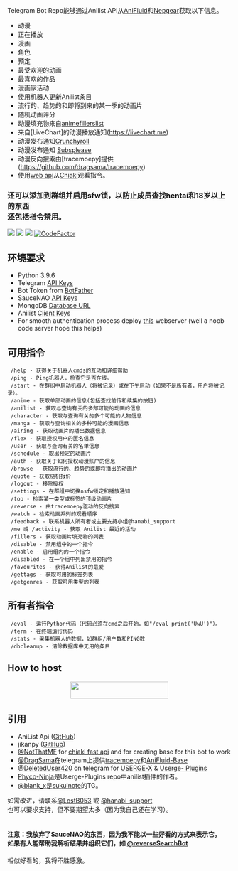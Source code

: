 Telegram Bot Repo能够通过Anilist API从[AniFluid](https://t.me/anifluidbot)和[Nepgear](https://t.me/nepgearbot)获取以下信息。
* 动漫
* 正在播放
* 漫画
* 角色
* 预定
* 最受欢迎的动画
* 最喜欢的作品
* 漫画家活动
* 使用机器人更新Anilist条目
* 流行的、趋势的和即将到来的某一季的动画片
* 随机动画评分
* 动漫填充物来自[animefillerslist](https://www.animefillerlist.com)
* 来自[LiveChart]的动漫播放通知(https://livechart.me)
* 动漫发布通知[Crunchyroll](https://crunchyroll.com)
* 动漫发布通知 [Subsplease](https://subsplease.org)
* 动漫反向搜索由[tracemoepy]提供(https://github.com/dragsama/tracemoepy)
* 使用[web api](https://chiaki.vercel.app)从[Chiaki](https://chiaki.site/)观看指令。
<h3>还可以添加到群组并启用sfw锁，以防止成员查找hentai和18岁以上的东西<br>还包括指令禁用。</h3>

<img src='https://img.shields.io/github/repo-size/lostb053/anibot?style=flat-square'>  <img src='https://img.shields.io/github/license/lostb053/anibot?style=flat-square'>  <img src='https://img.shields.io/github/languages/top/lostb053/anibot?style=flat-square'>  [![CodeFactor](https://www.codefactor.io/repository/github/lostb053/anibot/badge)](https://www.codefactor.io/repository/github/lostb053/anibot)

## 环境要求
* Python 3.9.6
* Telegram [API Keys](https://my.telegram.org/apps)
* Bot Token from [BotFather](https://t.me/botfather)
* SauceNAO [API Keys](https://saucenao.com/)
* MongoDB [Database URL](https://cloud.mongodb.com/)
* Anilist [Client Keys](https://anilist.co/settings/developer)
* For smooth authentication process deploy [this](https://github.com/lostb053/anilist_oauth_webserver) webserver (well a noob code server hope this helps)


## 可用指令
```
 /help - 获得关于机器人cmds的互动和详细帮助
 /ping - Ping机器人，检查它是否在线。
 /start - 在群组中启动机器人（将被记录）或在下午启动（如果不是所有者，用户将被记录）。
 /anime - 获取单部动画的信息(包括查找前传和续集的按钮)
 /anilist - 获取与查询有关的多部可能的动画的信息
 /character - 获取与查询有关的多个可能的人物信息
 /manga - 获取与查询相关的多种可能的漫画信息
 /airing - 获取动画片的播出数据信息
 /flex - 获取授权用户的匿名信息
 /user - 获取与查询有关的名单信息
 /schedule - 取出预定的动画片
 /auth - 获取关于如何授权动漫账户的信息
 /browse - 获取流行的、趋势的或即将播出的动画片
 /quote - 获取随机报价
 /logout - 移除授权
 /settings - 在群组中切换nsfw锁定和播放通知
 /top - 检索某一类型或标签的顶级动画片
 /reverse - 由tracemoepy驱动的反向搜索
 /watch - 检索动画系列的观看顺序
 /feedback - 联系机器人所有者或主要支持小组@hanabi_support
 /me 或 /activity - 获取 Anilist 最近的活动
 /fillers - 获取动画片填充物的列表
 /disable - 禁用组中的一个指令
 /enable - 启用组内的一个指令
 /disabled - 在一个组中列出禁用的指令
 /favourites - 获得Anilist的最爱
 /gettags - 获取可用的标签列表
 /getgenres - 获取可用类型的列表
```


## 所有者指令
```
 /eval - 运行Python代码（代码必须在cmd之后开始，如"/eval print('UwU')"）。
 /term - 在终端运行代码
 /stats - 采集机器人的数据，如群组/用户数和PING数
 /dbcleanup - 清除数据库中无用的条目
```


## How to host
<p align="center"><a href="https://heroku.com/deploy?template=https://github.com/Ukenn2112/anibot"> <img src="https://img.shields.io/badge/Deploy%20To%20Heroku-blue?style=for-the-badge&logo=heroku" width="220" height="38.45"/></a></p>


## 引用
* AniList Api ([GitHub](https://github.com/AniList/ApiV2-GraphQL-Docs))
* jikanpy ([GitHub](https://github.com/abhinavk99/jikanpy))
* [@NotThatMF](https://t.me/notthatmf) for [chiaki fast api](https://chiaki.vercel.app/) and for creating base for this bot to work
* [@DragSama](https://t.me/dragsama)在telegram上提供[tracemoepy](https://github.com/dragsama/tracemoepy)和[AniFluid-Base](https://github.com/DragSama/AniFluid-Base)
* [@DeletedUser420](https://t.me/deleteduser420) on telegram for [USERGE-X](https://github.com/code-rgb/USERGE-X) & [Userge- Plugins](https://github.com/code-rgb/Userge-Plugins)
* [Phyco-Ninja](https://github.com/Phyco-Ninja)是Userge-Plugins repo中anilist插件的作者。
* [@blank_x](https://t.me/blank_x)是[sukuinote](https://gitlab.com/blank-x/sukuinote)的TG。


如需改进，请联系[@LostB053](https://t.me/lostb053) 或 [@hanabi_support](https://t.me/hanabi_support)<br>
也可以要求支持，但不要期望太多（因为我自己还在学习）。<br>
<br>
<h4>注意：我放弃了SauceNAO的东西，因为我不能以一些好看的方式来表示它。<br>
如果有人能帮助我解析结果并组织它们，如 <a href='https://t.me/reverseSearchBot'>@reverseSearchBot</a></h4>相似好看的，我将不胜感激。
